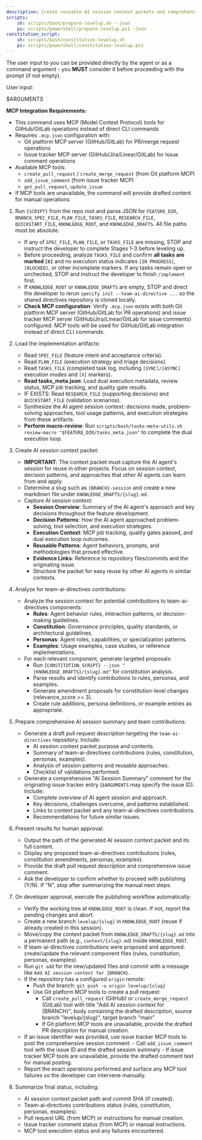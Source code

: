 ```yaml
---
description: Create reusable AI session context packets and comprehensive issue summaries for team-ai-directives contributions.
scripts:
    sh: scripts/bash/prepare-levelup.sh --json
    ps: scripts/powershell/prepare-levelup.ps1 -Json
constitution_script:
    sh: scripts/bash/constitution-levelup.sh
    ps: scripts/powershell/constitution-levelup.ps1
---
```


The user input to you can be provided directly by the agent or as a command argument - you **MUST** consider it before proceeding with the prompt (if not empty).

User input:

$ARGUMENTS

**MCP Integration Requirements:**

- This command uses MCP (Model Context Protocol) tools for GitHub/GitLab operations instead of direct CLI commands
- Requires `.mcp.json` configuration with:
  - Git platform MCP server (GitHub/GitLab) for PR/merge request operations
  - Issue tracker MCP server (GitHub/Jira/Linear/GitLab) for issue comment operations
- Available MCP tools:
  - `create_pull_request` / `create_merge_request` (from Git platform MCP)
  - `add_issue_comment` (from issue tracker MCP)
  - `get_pull_request`, `update_issue`
- If MCP tools are unavailable, the command will provide drafted content for manual operations

1. Run `{SCRIPT}` from the repo root and parse JSON for `FEATURE_DIR`, `BRANCH`, `SPEC_FILE`, `PLAN_FILE`, `TASKS_FILE`, `RESEARCH_FILE`, `QUICKSTART_FILE`, `KNOWLEDGE_ROOT`, and `KNOWLEDGE_DRAFTS`. All file paths must be absolute.
     - If any of `SPEC_FILE`, `PLAN_FILE`, or `TASKS_FILE` are missing, STOP and instruct the developer to complete Stages 1-3 before leveling up.
     - Before proceeding, analyze `TASKS_FILE` and confirm **all tasks are marked `[X]`** and no execution status indicates `[IN PROGRESS]`, `[BLOCKED]`, or other incomplete markers. If any tasks remain open or unchecked, STOP and instruct the developer to finish `/implement` first.
     - If `KNOWLEDGE_ROOT` or `KNOWLEDGE_DRAFTS` are empty, STOP and direct the developer to rerun `specify init --team-ai-directive ...` so the shared directives repository is cloned locally.
     - **Check MCP configuration**: Verify `.mcp.json` exists with both Git platform MCP server (GitHub/GitLab for PR operations) and issue tracker MCP server (GitHub/Jira/Linear/GitLab for issue comments) configured. MCP tools will be used for GitHub/GitLab integration instead of direct CLI commands.

2. Load the implementation artifacts:
     - Read `SPEC_FILE` (feature intent and acceptance criteria).
     - Read `PLAN_FILE` (execution strategy and triage decisions).
     - Read `TASKS_FILE` (completed task log, including `[SYNC]/[ASYNC]` execution modes and `[X]` markers).
     - **Read tasks_meta.json**: Load dual execution metadata, review status, MCP job tracking, and quality gate results.
     - IF EXISTS: Read `RESEARCH_FILE` (supporting decisions) and `QUICKSTART_FILE` (validation scenarios).
     - Synthesize the AI agent session context: decisions made, problem-solving approaches, tool usage patterns, and execution strategies from these artifacts.
     - **Perform macro-review**: Run `scripts/bash/tasks-meta-utils.sh review-macro "$FEATURE_DIR/tasks_meta.json"` to complete the dual execution loop.

3. Create AI session context packet:
     - **IMPORTANT**: The context packet must capture the AI agent's session for reuse in other projects. Focus on session context, decision patterns, and approaches that other AI agents can learn from and apply.
     - Determine a slug such as `{BRANCH}-session` and create a new markdown file under `KNOWLEDGE_DRAFTS/{slug}.md`.
     - Capture AI session context:
       - **Session Overview**: Summary of the AI agent's approach and key decisions throughout the feature development.
       - **Decision Patterns**: How the AI agent approached problem-solving, tool selection, and execution strategies.
       - **Execution Context**: MCP job tracking, quality gates passed, and dual execution loop outcomes.
       - **Reusable Patterns**: Agent behaviors, prompts, and methodologies that proved effective.
       - **Evidence Links**: Reference to repository files/commits and the originating issue.
       - Structure the packet for easy reuse by other AI agents in similar contexts.

4. Analyze for team-ai-directives contributions:
     - Analyze the session context for potential contributions to team-ai-directives components:
       - **Rules**: Agent behavior rules, interaction patterns, or decision-making guidelines.
       - **Constitution**: Governance principles, quality standards, or architectural guidelines.
       - **Personas**: Agent roles, capabilities, or specialization patterns.
       - **Examples**: Usage examples, case studies, or reference implementations.
     - For each relevant component, generate targeted proposals:
       - Run `{CONSTITUTION_SCRIPT} --json "{KNOWLEDGE_DRAFTS}/{slug}.md"` for constitution analysis.
       - Parse results and identify contributions to rules, personas, and examples.
       - Generate amendment proposals for constitution-level changes (relevance_score >= 3).
       - Create rule additions, persona definitions, or example entries as appropriate.

5. Prepare comprehensive AI session summary and team contributions:
     - Generate a draft pull request description targeting the `team-ai-directives` repository. Include:
       - AI session context packet purpose and contents.
       - Summary of team-ai-directives contributions (rules, constitution, personas, examples).
       - Analysis of session patterns and reusable approaches.
       - Checklist of validations performed.
     - Generate a comprehensive "AI Session Summary" comment for the originating issue tracker entry (`$ARGUMENTS` may specify the issue ID). Include:
       - Complete overview of AI agent session and approach.
       - Key decisions, challenges overcome, and patterns established.
       - Links to context packet and any team-ai-directives contributions.
       - Recommendations for future similar issues.

6. Present results for human approval:
     - Output the path of the generated AI session context packet and its full content.
     - Display any proposed team-ai-directives contributions (rules, constitution amendments, personas, examples).
     - Provide the draft pull request description and comprehensive issue comment.
     - Ask the developer to confirm whether to proceed with publishing (Y/N). If "N", stop after summarizing the manual next steps.

7. On developer approval, execute the publishing workflow automatically:
     - Verify the working tree at `KNOWLEDGE_ROOT` is clean. If not, report the pending changes and abort.
     - Create a new branch `levelup/{slug}` in `KNOWLEDGE_ROOT` (reuse if already created in this session).
     - Move/copy the context packet from `KNOWLEDGE_DRAFTS/{slug}.md` into a permanent path (e.g., `context/{slug}.md`) inside `KNOWLEDGE_ROOT`.
     - If team-ai-directives contributions were proposed and approved: create/update the relevant component files (rules, constitution, personas, examples).
     - Run `git add` for the new/updated files and commit with a message like `Add AI session context for {BRANCH}`.
     - If the repository has a configured `origin` remote:
         - Push the branch: `git push -u origin levelup/{slug}`
         - Use Git platform MCP tools to create a pull request:
           - Call `create_pull_request` (GitHub) or `create_merge_request` (GitLab) tool with title "Add AI session context for {BRANCH}", body containing the drafted description, source branch "levelup/{slug}", target branch "main"
           - If Git platform MCP tools are unavailable, provide the drafted PR description for manual creation.
     - If an issue identifier was provided, use issue tracker MCP tools to post the comprehensive session comment:
           - Call `add_issue_comment` tool with the issue ID and the drafted session summary
           - If issue tracker MCP tools are unavailable, provide the drafted comment text for manual posting.
     - Report the exact operations performed and surface any MCP tool failures so the developer can intervene manually.

8. Summarize final status, including:
     - AI session context packet path and commit SHA (if created).
     - Team-ai-directives contributions status (rules, constitution, personas, examples).
     - Pull request URL (from MCP) or instructions for manual creation.
     - Issue tracker comment status (from MCP) or manual instructions.
     - MCP tool execution status and any failures encountered.
